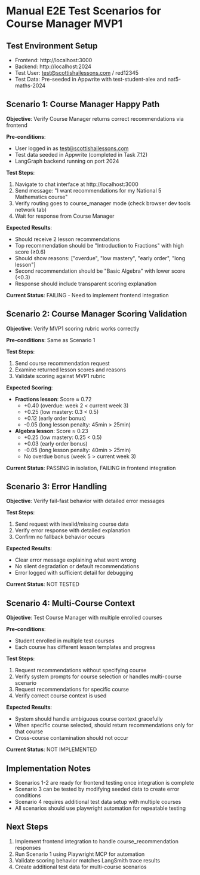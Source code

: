 # Manual E2E Test Scenarios for Course Manager MVP1

## Test Environment Setup
- Frontend: http://localhost:3000
- Backend: http://localhost:2024
- Test User: test@scottishailessons.com / red12345
- Test Data: Pre-seeded in Appwrite with test-student-alex and nat5-maths-2024

## Scenario 1: Course Manager Happy Path
**Objective**: Verify Course Manager returns correct recommendations via frontend

**Pre-conditions**:
- User logged in as test@scottishailessons.com
- Test data seeded in Appwrite (completed in Task 7.12)
- LangGraph backend running on port 2024

**Test Steps**:
1. Navigate to chat interface at http://localhost:3000
2. Send message: "I want recommendations for my National 5 Mathematics course"
3. Verify routing goes to course_manager mode (check browser dev tools network tab)
4. Wait for response from Course Manager

**Expected Results**:
- Should receive 2 lesson recommendations
- Top recommendation should be "Introduction to Fractions" with high score (≥0.6)
- Should show reasons: ["overdue", "low mastery", "early order", "long lesson"]
- Second recommendation should be "Basic Algebra" with lower score (<0.3)
- Response should include transparent scoring explanation

**Current Status**: FAILING - Need to implement frontend integration

## Scenario 2: Course Manager Scoring Validation
**Objective**: Verify MVP1 scoring rubric works correctly

**Pre-conditions**: Same as Scenario 1

**Test Steps**:
1. Send course recommendation request
2. Examine returned lesson scores and reasons
3. Validate scoring against MVP1 rubric

**Expected Scoring**:
- **Fractions lesson**: Score ≈ 0.72
  - +0.40 (overdue: week 2 < current week 3)
  - +0.25 (low mastery: 0.3 < 0.5)
  - +0.12 (early order bonus)
  - -0.05 (long lesson penalty: 45min > 25min)
- **Algebra lesson**: Score ≈ 0.23
  - +0.25 (low mastery: 0.25 < 0.5)
  - +0.03 (early order bonus)
  - -0.05 (long lesson penalty: 40min > 25min)
  - No overdue bonus (week 5 > current week 3)

**Current Status**: PASSING in isolation, FAILING in frontend integration

## Scenario 3: Error Handling
**Objective**: Verify fail-fast behavior with detailed error messages

**Test Steps**:
1. Send request with invalid/missing course data
2. Verify error response with detailed explanation
3. Confirm no fallback behavior occurs

**Expected Results**:
- Clear error message explaining what went wrong
- No silent degradation or default recommendations
- Error logged with sufficient detail for debugging

**Current Status**: NOT TESTED

## Scenario 4: Multi-Course Context
**Objective**: Test Course Manager with multiple enrolled courses

**Pre-conditions**:
- Student enrolled in multiple test courses
- Each course has different lesson templates and progress

**Test Steps**:
1. Request recommendations without specifying course
2. Verify system prompts for course selection or handles multi-course scenario
3. Request recommendations for specific course
4. Verify correct course context is used

**Expected Results**:
- System should handle ambiguous course context gracefully
- When specific course selected, should return recommendations only for that course
- Cross-course contamination should not occur

**Current Status**: NOT IMPLEMENTED

## Implementation Notes
- Scenarios 1-2 are ready for frontend testing once integration is complete
- Scenario 3 can be tested by modifying seeded data to create error conditions
- Scenario 4 requires additional test data setup with multiple courses
- All scenarios should use playwright automation for repeatable testing

## Next Steps
1. Implement frontend integration to handle course_recommendation responses
2. Run Scenario 1 using Playwright MCP for automation
3. Validate scoring behavior matches LangSmith trace results
4. Create additional test data for multi-course scenarios